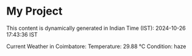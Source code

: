 # My Project

This content is dynamically generated in Indian Time (IST): 2024-10-26 17:43:36 IST


Current Weather in Coimbatore:
Temperature: 29.88 °C
Condition: haze
